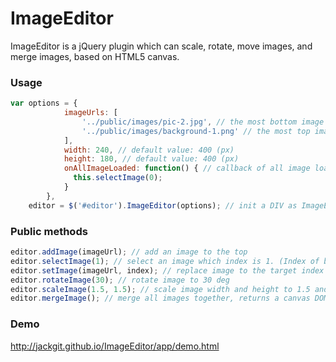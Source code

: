 # ImageEditor
ImageEditor is a jQuery plugin which can scale, rotate, move images, and merge images, based on HTML5 canvas.

### Usage
```js
var options = {
			imageUrls: [
				'../public/images/pic-2.jpg', // the most bottom image
				'../public/images/background-1.png' // the most top image
			],
			width: 240, // default value: 400 (px)
			height: 180, // default value: 400 (px)
			onAllImageLoaded: function() { // callback of all image loaded
			  this.selectImage(0);
			}
		},
    editor = $('#editor').ImageEditor(options); // init a DIV as ImageEditor
```

### Public methods
```js
editor.addImage(imageUrl); // add an image to the top
editor.selectImage(1); // select an image which index is 1. (Index of bottom is 0)
editor.setImage(imageUrl, index); // replace image to the target index
editor.rotateImage(30); // rotate image to 30 deg
editor.scaleImage(1.5, 1.5); // scale image width and height to 1.5 and 1.5
editor.mergeImage(); // merge all images together, returns a canvas DOM
```

### Demo
http://jackgit.github.io/ImageEditor/app/demo.html
